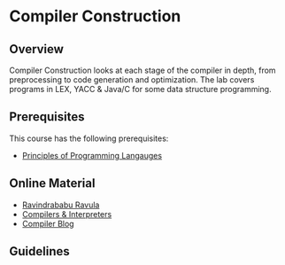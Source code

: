 # Compiler Construction

## Overview
Compiler Construction looks at each stage of the compiler in depth, from preprocessing to code generation and optimization. The lab covers programs in LEX, YACC & Java/C for some data structure programming. 

## Prerequisites
This course has the following prerequisites:
* [Principles of Programming Langauges](../CSF301)

## Online Material
* [Ravindrababu Ravula](https://www.youtube.com/watch?v=Qkwj65l_96I&list=PLEbnTDJUr_IcPtUXFy2b1sGRPsLFMghhS)
* [Compilers & Interpreters](https://www.youtube.com/watch?v=BjWgdsRDVwY&list=PLDcmCgguL9rxPoVn2ykUFc8TOpLyDU5gx)
* [Compiler Blog](https://vipinnpillai.blogspot.com/2011/11/quadruple-c-code_20.html)

## Guidelines

